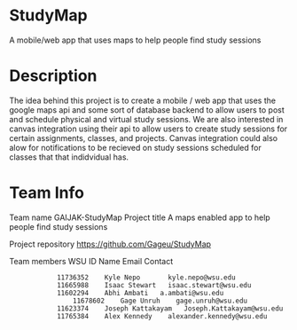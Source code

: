 # StudyMap
A mobile/web app that uses maps to help people find study sessions

# Description
The idea behind this project is to create a mobile / web app that uses the google maps api and some sort of database backend to allow
users to post and schedule physical and virtual study sessions. We are also interested in canvas integration using their api to allow users 
to create study sessions for certain assignments, classes, and projects. Canvas integration could also alow for notifications to be recieved
on study sessions scheduled for classes that that indidvidual has.


# Team Info
Team name	GAIJAK-StudyMap
Project title 	A maps enabled app to help people find study sessions

Project repository	https://github.com/Gageu/StudyMap

Team members	WSU ID	  Name	        Email	Contact

	        	11736352	Kyle Nepo	    kyle.nepo@wsu.edu
             	11665988	Isaac Stewart	isaac.stewart@wsu.edu
            	11602294	Abhi Ambati	  a.ambati@wsu.edu
                	11678602	Gage Unruh	  gage.unruh@wsu.edu
            	11623374	Joseph Kattakayam	Joseph.Kattakayam@wsu.edu
	       		11765384	Alex Kennedy	alexander.kennedy@wsu.edu


